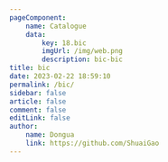 ```yaml
---
pageComponent:
    name: Catalogue
    data:
        key: 18.bic
        imgUrl: /img/web.png
        description: bic-bic
title: bic
date: 2023-02-22 18:59:10
permalink: /bic/
sidebar: false
article: false
comment: false
editLink: false
author:
    name: Dongua
    link: https://github.com/ShuaiGao
---
```

